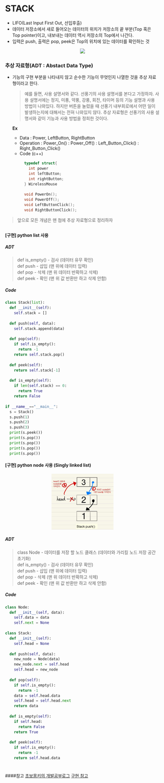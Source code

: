# STACK
- LIFO(Last Input First Out, 선입후출)
- 데이터 저장소에서 새로 들어오는 데이터의 위치가 저장소의 끝 부분(Top 혹은 Top pointer)이고, 내보내는 데이터 역시 저장소의 Top에서 나간다.   
- 입력은 push, 출력은 pop, peek은 Top의 위치에 있는 데이터를 확인하는 것
<center><img src=https://wayhome25.github.io/assets/post-img/cs/stack.jpg width=40%></center>

### 추상 자료형(ADT : Abstact Data Type)
- 기능의 구현 부분을 나타내지 않고 순수한 기능이 무엇인지 나열한 것을 추상 자료형이라고 한다.
  > 예를 들면, 사용 설명서와 같다.
  선풍기의 사용 설명서를 본다고 가정하자. 사용 설명서에는 정지, 미풍, 약풍, 강풍, 회전, 타이머 등의 기능 설명과 사용 방법이 나와있다.
  하지만 버튼을 눌렀을 때 선풍기 내부회로에서 어떤 일이 발생하는지에 대해서는 전혀 나와있지 않다.
  추상 자료형은 선풍기의 사용 설명서와 같이 기능과 사용 방법을 정희한 것이다.

  **Ex**
  - Data
    : Power, LeftButton, RightButton
  - Operation
    : Power_On()
    : Power_Off()
    : Left_Button_Click()
    : Right_Button_Click()
  - Code (c++)
    ```c++
      typedef struct{
        int power
        int leftButton;
        int rightButton;
      } WirelessMouse

      void PowerOn();
      void PowerOff();
      void LeftButtonClick();
      void RightButtonClick();
    ```
> 앞으로 모든 개념은 맨 첨에 추상 자료형으로 정리하자   
##
#### [구현] python list 사용

##### ADT
>def is_empty() - 검사 (데이터 유무 확인)   
def push - 삽입 (맨 위에 데이터 입력)   
def pop - 삭제 (맨 위 데이터 반확하고 삭제)    
def peek - 확인 (맨 위 값 반환만 하고 삭제 안함)   

##### Code
```python
class Stack(list):
  def __init__(self):
    self.stack = []

  def push(self, data):
    self.stack.append(data)

  def pop(self):
    if self.is_empty():
      return -1
    return self.stack.pop()

  def peek(self):
    return self.stack[-1]

  def is_empty(self):
    if len(self.stack) == 0:
      return True
    return False

if __name__=="__main__":
  s = Stack()
  s.push(1)
  s.push(2)
  s.push(3)
  print(s.peek())
  print(s.pop())
  print(s.pop())
  print(s.pop())
  print(s.pop())
```
#### [구현] python node 사용 (Singly linked list)

<center><img src=https://github.com/thekim9304/Algorithm_Study/blob/master/img/SinglyLinkedList.JPG?raw=true width=40%></center>

##### ADT
>class Node - 데이터를 저장 할 노드 클래스 (데이터와 가리킬 노드 저장 공간 초기화)   
def is_empty() - 검사 (데이터 유무 확인)   
def push - 삽입 (맨 위에 데이터 입력)   
def pop - 삭제 (맨 위 데이터 반확하고 삭제)   
def peek - 확인 (맨 위 값 반환만 하고 삭제 안함)   

##### Code
```python
class Node:
  def __init__(self, data):
    self.data = data
    self.next = None

class Stack:
  def __init__(self):
    self.head = None

  def push(self, data):
    new_node = Node(data)
    new_node.next = self.head
    self.head = new_node

  def pop(self):
    if self.is_empty():
      return -1
    data = self.head.data
    self.head = self.head.next
    return data

  def is_empty(self):
    if self.head:
      return False
    return True

  def peek(self):
    if self.is_empty():
      return -1
    return self.head.data
```

#
####참고
[초보몽키의 개발공부로그](https://wayhome25.github.io/cs/2017/04/18/cs-20/)
[구현 참고](https://daimhada.tistory.com/105)
